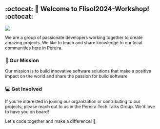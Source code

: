 ## :octocat: 👋 Welcome to Flisol2024-Workshop! :octocat:

<img src="https://user-images.githubusercontent.com/3369400/133268513-5bfe2f93-4402-42c9-a403-81c9e86934b6.jpeg" >


We are a group of passionate developers working together to create amazing projects. We like to teach and share knowledge to our local communities here in Pereira.


### :rocket: Our Mission

Our mission is to build innovative software solutions that make a positive impact on the world and share the passion for build software

### :computer: Get Involved

If you're interested in joining our organization or contributing to our projects, please reach out to us in the Pereira Tech Talks Group. We'd love to have you on board!

Let's code together and make a difference! :muscle:

